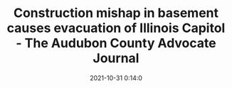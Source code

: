 ---
"title": "Construction mishap in basement causes evacuation of Illinois Capitol - The Audubon County Advocate Journal"
"date": "2021-10-31 0:14:0"
"feed_name": "GOOGLENEWSCONSTRUCTION"
"feed_website": "https://news.google.com/search?q=construction%2Bincident&hl=en-US&gl=US&ceid=US:en"
"feed_rss": "https://news.google.com/rss/search?q=construction%2Bincident&hl=en-US&gl=US&ceid=US:en"
"link": "https://www.swiowanewssource.com/news/state/article_2b660f12-fab0-50f3-864e-6081a93bac63.html"
"source": "{'href': 'https://www.swiowanewssource.com', 'title': 'The Audubon County Advocate Journal'}"
"file": "_posts/2021-1-1-a44b4cd89d665d6df82b734ed2494147121e26a7.md"
"accident": "1"
"drilling": "0"
"dead": "0"
"injured": "0"
"arrested": "0"
"place": "unknown place"
"where": "unknown site"
"causes": "unknown"
"place_uri": "unknown place"
---